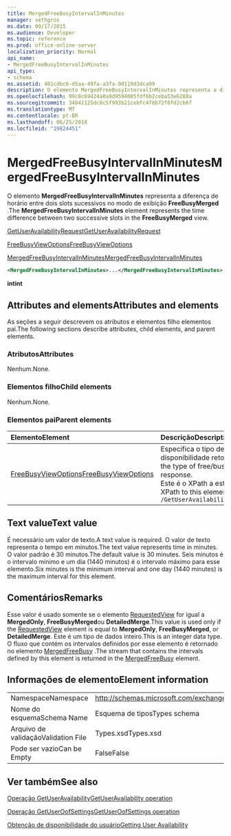 ```yaml
---
title: MergedFreeBusyIntervalInMinutes
manager: sethgros
ms.date: 09/17/2015
ms.audience: Developer
ms.topic: reference
ms.prod: office-online-server
localization_priority: Normal
api_name:
- MergedFreeBusyIntervalInMinutes
api_type:
- schema
ms.assetid: 481cdbc6-d5aa-49fa-a3fa-9d119d3dca99
description: O elemento MergedFreeBusyIntervalInMinutes representa a diferença de horário entre dois slots sucessivos no modo de exibição FreeBusyMerged.
ms.openlocfilehash: 99c8c69424a0a9d9594005fdf6b2ceba53e6288a
ms.sourcegitcommit: 34041125dc8c5f993b21cebfc4f8b72f0fd2cb6f
ms.translationtype: MT
ms.contentlocale: pt-BR
ms.lasthandoff: 06/25/2018
ms.locfileid: "19824451"
---
```

# <a name="mergedfreebusyintervalinminutes"></a><span data-ttu-id="38c23-103">MergedFreeBusyIntervalInMinutes</span><span class="sxs-lookup"><span data-stu-id="38c23-103">MergedFreeBusyIntervalInMinutes</span></span>

<span data-ttu-id="38c23-104">O elemento **MergedFreeBusyIntervalInMinutes** representa a diferença de horário entre dois slots sucessivos no modo de exibição **FreeBusyMerged** .</span><span class="sxs-lookup"><span data-stu-id="38c23-104">The **MergedFreeBusyIntervalInMinutes** element represents the time difference between two successive slots in the **FreeBusyMerged** view.</span></span> 
  
[<span data-ttu-id="38c23-105">GetUserAvailabilityRequest</span><span class="sxs-lookup"><span data-stu-id="38c23-105">GetUserAvailabilityRequest</span></span>](getuseravailabilityrequest.md)
  
[<span data-ttu-id="38c23-106">FreeBusyViewOptions</span><span class="sxs-lookup"><span data-stu-id="38c23-106">FreeBusyViewOptions</span></span>](freebusyviewoptions.md)
  
[<span data-ttu-id="38c23-107">MergedFreeBusyIntervalInMinutes</span><span class="sxs-lookup"><span data-stu-id="38c23-107">MergedFreeBusyIntervalInMinutes</span></span>](mergedfreebusyintervalinminutes.md)
  
```xml
<MergedFreeBusyIntervalInMinutes>...</MergedFreeBusyIntervalInMinutes>
```

 <span data-ttu-id="38c23-108">**int**</span><span class="sxs-lookup"><span data-stu-id="38c23-108">**int**</span></span>
## <a name="attributes-and-elements"></a><span data-ttu-id="38c23-109">Attributes and elements</span><span class="sxs-lookup"><span data-stu-id="38c23-109">Attributes and elements</span></span>

<span data-ttu-id="38c23-110">As seções a seguir descrevem os atributos e elementos filho elementos pai.</span><span class="sxs-lookup"><span data-stu-id="38c23-110">The following sections describe attributes, child elements, and parent elements.</span></span>
  
### <a name="attributes"></a><span data-ttu-id="38c23-111">Atributos</span><span class="sxs-lookup"><span data-stu-id="38c23-111">Attributes</span></span>

<span data-ttu-id="38c23-112">Nenhum.</span><span class="sxs-lookup"><span data-stu-id="38c23-112">None.</span></span>
  
### <a name="child-elements"></a><span data-ttu-id="38c23-113">Elementos filho</span><span class="sxs-lookup"><span data-stu-id="38c23-113">Child elements</span></span>

<span data-ttu-id="38c23-114">Nenhum.</span><span class="sxs-lookup"><span data-stu-id="38c23-114">None.</span></span>
  
### <a name="parent-elements"></a><span data-ttu-id="38c23-115">Elementos pai</span><span class="sxs-lookup"><span data-stu-id="38c23-115">Parent elements</span></span>

|<span data-ttu-id="38c23-116">**Elemento**</span><span class="sxs-lookup"><span data-stu-id="38c23-116">**Element**</span></span>|<span data-ttu-id="38c23-117">**Descrição**</span><span class="sxs-lookup"><span data-stu-id="38c23-117">**Description**</span></span>|
|:-----|:-----|
|[<span data-ttu-id="38c23-118">FreeBusyViewOptions</span><span class="sxs-lookup"><span data-stu-id="38c23-118">FreeBusyViewOptions</span></span>](freebusyviewoptions.md) <br/> |<span data-ttu-id="38c23-119">Especifica o tipo de informações de disponibilidade retornadas na resposta.</span><span class="sxs-lookup"><span data-stu-id="38c23-119">Specifies the type of free/busy information returned in the response.</span></span>  <br/> <span data-ttu-id="38c23-120">Este é o XPath a este elemento:</span><span class="sxs-lookup"><span data-stu-id="38c23-120">The following is the XPath to this element:</span></span>  <br/>  `/GetUserAvailabilityRequest/FreeBusyViewOptions` <br/> |
   
## <a name="text-value"></a><span data-ttu-id="38c23-121">Text value</span><span class="sxs-lookup"><span data-stu-id="38c23-121">Text value</span></span>

<span data-ttu-id="38c23-122">É necessário um valor de texto.</span><span class="sxs-lookup"><span data-stu-id="38c23-122">A text value is required.</span></span> <span data-ttu-id="38c23-123">O valor de texto representa o tempo em minutos.</span><span class="sxs-lookup"><span data-stu-id="38c23-123">The text value represents time in minutes.</span></span> <span data-ttu-id="38c23-124">O valor padrão é 30 minutos.</span><span class="sxs-lookup"><span data-stu-id="38c23-124">The default value is 30 minutes.</span></span> <span data-ttu-id="38c23-125">Seis minutos é o intervalo mínimo e um dia (1440 minutos) é o intervalo máximo para esse elemento.</span><span class="sxs-lookup"><span data-stu-id="38c23-125">Six minutes is the minimum interval and one day (1440 minutes) is the maximum interval for this element.</span></span>
  
## <a name="remarks"></a><span data-ttu-id="38c23-126">Comentários</span><span class="sxs-lookup"><span data-stu-id="38c23-126">Remarks</span></span>

<span data-ttu-id="38c23-127">Esse valor é usado somente se o elemento [RequestedView](requestedview.md) for igual a **MergedOnly**, **FreeBusyMerged**ou **DetailedMerge**.</span><span class="sxs-lookup"><span data-stu-id="38c23-127">This value is used only if the [RequestedView](requestedview.md) element is equal to **MergedOnly**, **FreeBusyMerged**, or **DetailedMerge**.</span></span> <span data-ttu-id="38c23-128">Este é um tipo de dados inteiro.</span><span class="sxs-lookup"><span data-stu-id="38c23-128">This is an integer data type.</span></span> <span data-ttu-id="38c23-129">O fluxo que contém os intervalos definidos por esse elemento é retornado no elemento [MergedFreeBusy](mergedfreebusy.md) .</span><span class="sxs-lookup"><span data-stu-id="38c23-129">The stream that contains the intervals defined by this element is returned in the [MergedFreeBusy](mergedfreebusy.md) element.</span></span> 
  
## <a name="element-information"></a><span data-ttu-id="38c23-130">Informações de elemento</span><span class="sxs-lookup"><span data-stu-id="38c23-130">Element information</span></span>

|||
|:-----|:-----|
|<span data-ttu-id="38c23-131">Namespace</span><span class="sxs-lookup"><span data-stu-id="38c23-131">Namespace</span></span>  <br/> |http://schemas.microsoft.com/exchange/services/2006/types  <br/> |
|<span data-ttu-id="38c23-132">Nome do esquema</span><span class="sxs-lookup"><span data-stu-id="38c23-132">Schema Name</span></span>  <br/> |<span data-ttu-id="38c23-133">Esquema de tipos</span><span class="sxs-lookup"><span data-stu-id="38c23-133">Types schema</span></span>  <br/> |
|<span data-ttu-id="38c23-134">Arquivo de validação</span><span class="sxs-lookup"><span data-stu-id="38c23-134">Validation File</span></span>  <br/> |<span data-ttu-id="38c23-135">Types.xsd</span><span class="sxs-lookup"><span data-stu-id="38c23-135">Types.xsd</span></span>  <br/> |
|<span data-ttu-id="38c23-136">Pode ser vazio</span><span class="sxs-lookup"><span data-stu-id="38c23-136">Can be Empty</span></span>  <br/> |<span data-ttu-id="38c23-137">False</span><span class="sxs-lookup"><span data-stu-id="38c23-137">False</span></span>  <br/> |
   
## <a name="see-also"></a><span data-ttu-id="38c23-138">Ver também</span><span class="sxs-lookup"><span data-stu-id="38c23-138">See also</span></span>



[<span data-ttu-id="38c23-139">Operação GetUserAvailability</span><span class="sxs-lookup"><span data-stu-id="38c23-139">GetUserAvailability operation</span></span>](getuseravailability-operation.md)
  
[<span data-ttu-id="38c23-140">Operação GetUserOofSettings</span><span class="sxs-lookup"><span data-stu-id="38c23-140">GetUserOofSettings operation</span></span>](getuseroofsettings-operation.md)


[<span data-ttu-id="38c23-141">Obtenção de disponibilidade do usuário</span><span class="sxs-lookup"><span data-stu-id="38c23-141">Getting User Availability</span></span>](http://msdn.microsoft.com/library/d4133fcb-9b0f-4e6b-aadf-a389da83516a%28Office.15%29.aspx)

